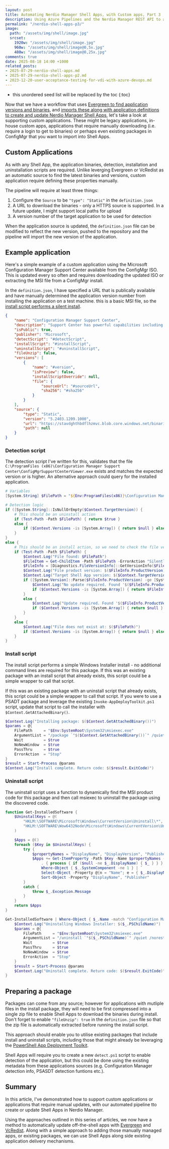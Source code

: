 ```yaml
---
layout: post
title: Automating Nerdio Manager Shell Apps, with Custom apps, Part 3
description: Using Azure Pipelines and the Nerdio Manager REST API to automate import of custom applications.
permalink: "/nerdio-shell-apps-p3/"
image:
  path: "/assets/img/shell/image.jpg"
  srcset:
    1920w: "/assets/img/shell/image.jpg"
    960w: "/assets/img/shell/image@0,5x.jpg"
    480w: "/assets/img/shell/image@0,25x.jpg"
comments: true
date: 2025-08-18 14:00 +1000
related_posts:
- 2025-07-29-nerdio-shell-apps.md
- 2025-07-29-nerdio-shell-apps-p2.md
- 2023-12-20-user-acceptance-testing-for-vdi-with-azure-devops.md
---
```

- this unordered seed list will be replaced by the toc
{:toc}

Now that we have a workflow that uses [Evergreen to find application versions and binaries](https://stealthpuppy.com/nerdio-shell-apps-p1/), and [imports these along with application definitions to create and update Nerdio Manager Shell Apps](https://stealthpuppy.com/nerdio-shell-apps-p2/), let's take a look at supporting custom applications. These might be legacy applications, in-house custom apps, applications that require manually downloading (i.e. require a login to get to binaries) or perhaps even existing packages in ConfigMgr that you want to import into Shell Apps.

## Custom Applications

As with any Shell App, the application binaries, detection, installation and uninstallation scripts are required. Unlike leverging Evergreen or VcRedist as an automatic source to find the latest binaries and versions, custom application require defining these properties manually.

The pipeline will require at least three things:

1. Configure the `Source` to be `"type": "Static"` in the `definition.json`
2. A URL to download the binaries - only a HTTPS source is supported. In a future update, I might support local paths for upload
3. A version number of the target application to be used for detection

When the application source is updated, the `definition.json` file can be modified to reflect the new version, pushed to the repository and the pipeline will import the new version of the application.

## Example application

Here's a simple example of a custom application using the Microsoft Configuration Manager Support Center available from the ConfigMgr ISO. This is updated  every so often and requires downloading the updated ISO or extracting the MSI file from a ConfigMgr install.

In the `definition.json`, I have specified a URL that is publically available and have manually determined the application version number from installing the application on a test machine. this is a basic MSI file, so the [install script performs a silent install](https://github.com/aaronparker/nerdio-actions/tree/main/shell-apps/Microsoft/SupportCenter). 

```json
{
    "name": "Configuration Manager Support Center",
    "description": "Support Center has powerful capabilities including troubleshooting and real-time log viewing.",
    "isPublic": true,
    "publisher": "Microsoft",
    "detectScript": "#detectScript",
    "installScript": "#installScript",
    "uninstallScript": "#uninstallScript",
    "fileUnzip": false,
    "versions": [
        {
            "name": "#version",
            "isPreview": false,
            "installScriptOverride": null,
            "file": {
                "sourceUrl": "#sourceUrl",
                "sha256": "#sha256"
            }
        }
    ],
    "source": {
        "type": "Static",
        "version": "5.2403.1209.1000",
        "url": "https://stavdghthbdflhzmvc.blob.core.windows.net/binaries/SupportCenterInstaller.msi",
        "path": null
    }
}
```

### Detection script

The detection script I've written for this, validates that the file `C:\ProgramFiles (x86)\Configuration Manager Support Center\ConfigMgrSupportCenterViewer.exe` exists and matches the expected version or is higher. An alternative approach could query for the installed application.

```powershell
# Variables
[System.String] $FilePath = "${Env:ProgramFiles(x86)}\Configuration Manager Support Center\ConfigMgrSupportCenterViewer.exe"

# Detection logic
if ([System.String]::IsNullOrEmpty($Context.TargetVersion)) {
    # This should be an uninstall action
    if (Test-Path -Path $FilePath) { return $true }
    else {
        if ($Context.Versions -is [System.Array]) { return $null } else { return $false }
    }
}
else {
    # This should be an install action, so we need to check the file version
    if (Test-Path -Path $FilePath) {
        $Context.Log("File found: $FilePath")
        $FileItem = Get-ChildItem -Path $FilePath -ErrorAction "SilentlyContinue"
        $FileInfo = [Diagnostics.FileVersionInfo]::GetVersionInfo($FileItem.FullName)
        $Context.Log("File product version: $($FileInfo.ProductVersion)")
        $Context.Log("Target Shell App version: $($Context.TargetVersion)")
        if ([System.Version]::Parse($FileInfo.ProductVersion) -ge [System.Version]::Parse($Context.TargetVersion)) {
            $Context.Log("No update required. Found '$($FileInfo.ProductVersion)' against '$($Context.TargetVersion)'.")
            if ($Context.Versions -is [System.Array]) { return $FileInfo.ProductVersion } else { return $true }
        }
        else {
            $Context.Log("Update required. Found '$($FileInfo.ProductVersion)' less than '$($Context.TargetVersion)'.")
            if ($Context.Versions -is [System.Array]) { return $null } else { return $false }
        }
    }
    else {
        $Context.Log("File does not exist at: $($FilePath)")
        if ($Context.Versions -is [System.Array]) { return $null } else { return $false }
    }
}
```

### Install script

The install script performs a simple Windows Installer install - no additional command lines are required for this package. If this was an existing package with an install script that already exists, this script could be a simple wrapper to call that script.

If this was an existing package with an uninstall script that already exists, this script could be a simple wrapper to call that script. If you were to use a PSADT package and leverage the existing `Invoke-AppDeployToolkit.ps1` script, update that script to call the installer with `$Context.GetAttachedBinary()`.

```powershell
$Context.Log("Installing package: $($Context.GetAttachedBinary())")
$params = @{
    FilePath     = "$Env:SystemRoot\System32\msiexec.exe"
    ArgumentList = "/package `"$($Context.GetAttachedBinary())`" /quiet"
    Wait         = $true
    NoNewWindow  = $true
    PassThru     = $true
    ErrorAction  = "Stop"
}
$result = Start-Process @params
$Context.Log("Install complete. Return code: $($result.ExitCode)")
```

### Uninstall script

The uninstall script uses a function to dynamically find the MSI product code for this package and then call msiexec to uninstall the package using the discovered code.

```powershell
function Get-InstalledSoftware {
    $UninstallKeys = @(
        "HKLM:\SOFTWARE\Microsoft\Windows\CurrentVersion\Uninstall\*",
        "HKLM:\SOFTWARE\Wow6432Node\Microsoft\Windows\CurrentVersion\Uninstall\*"
    )

    $Apps = @()
    foreach ($Key in $UninstallKeys) {
        try {
            $propertyNames = "DisplayName", "DisplayVersion", "Publisher", "UninstallString", "PSPath", "WindowsInstaller", "InstallDate", "InstallSource", "HelpLink", "Language", "EstimatedSize", "SystemComponent"
            $Apps += Get-ItemProperty -Path $Key -Name $propertyNames -ErrorAction "SilentlyContinue" | `
                . { process { if ($null -ne $_.DisplayName) { $_ } } } | `
                Where-Object { $_.SystemComponent -ne 1 } | `
                Select-Object -Property @{n = "Name"; e = { $_.DisplayName } }, @{n = "Version"; e = { $_.DisplayVersion } }, "Publisher", "UninstallString", @{n = "RegistryPath"; e = { $_.PSPath -replace "Microsoft.PowerShell.Core\\Registry::", "" } }, "PSChildName", "WindowsInstaller", "InstallDate", "InstallSource", "HelpLink", "Language", "EstimatedSize" | `
                Sort-Object -Property "DisplayName", "Publisher"
        }
        catch {
            throw $_.Exception.Message
        }
    }
    return $Apps
}

Get-InstalledSoftware | Where-Object { $_.Name -match "Configuration Manager Support Center*" } | ForEach-Object {
    $Context.Log("Uninstalling Windows Installer: $($_.PSChildName)")
    $params = @{
        FilePath     = "$Env:SystemRoot\System32\msiexec.exe"
        ArgumentList = "/uninstall `"$($_.PSChildName)`" /quiet /norestart"
        Wait         = $true
        PassThru     = $true
        NoNewWindow  = $true
        ErrorAction  = "Stop"
    }
    $result = Start-Process @params
    $Context.Log("Uninstall complete. Return code: $($result.ExitCode)")
}
```


## Preparing a package

Packages can come from any source; however for applications with mutliple files in the install package, they will need to be first compressed into a single zip file to enable Shell Apps to download the binaries during install. Don't forget to enable `"fileUnzip": true` in the `definition.json` file so that the zip file is automatically extracted before running the install script.

This approach should enable you to utilise existing packages that include install and uninstall scripts, including those that might already be leveraging the [PowerShell App Deployment Toolkit](https://psappdeploytoolkit.com/).

Shell Apps will require you to create a new `detect.ps1` script to enable detection of the application, but this could be done using the existing metadata from these applications sources (e.g. Configuration Manager detection info, PSASDT detection funtions etc.).

## Summary

In this article, I've demonstrated how to support custom applications or applications that require manual updates, with our automated pipeline tto create or update Shell Apps in Nerdio Manager.

Using the approaches outlined in this series of articles, we now have a method to automatically update off-the-shell apps with [Evergreen](https://stealthpuppy.com/evergreen) and [VcRedist](https://vcredist.com/). Along with a simple approach to adding those manually managed apps, or existing packages, we can use Shell Apps along side existing application delivery mechanisms.
